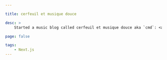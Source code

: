 ```yaml
---

title: cerfeuil et musique douce 

desc: >
    Started a music blog called cerfeuil et musique douce aka `cmd`: <a href="http://cmd.wuips.com">cmd.wuips.com</a>. Every week I share ~10 music tracks with a little bit of text for each (in french). Code on <a href="https://github.com/guillaumewuip/cmd">Github</a>.

page: false

tags:
    - Next.js 
---
```


